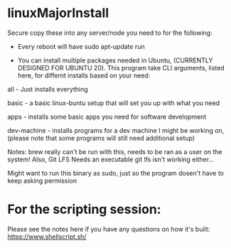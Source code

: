 # linuxMajorInstall

Secure copy these into any server/node you need to for the following:

- Every reboot will have sudo apt-update run

- You can install multiple packages needed in Ubuntu, (CURRENTLY DESIGNED FOR UBUNTU 20).
This program take CLI arguments, listed here, for differnt installs based on your need:

all - Just installs everything

basic - a basic linux-buntu setup that will set you up with what you need

apps - installs some basic apps you need for software development

dev-machine - installs programs for a dev machine I might be working on,
(please note that some programs will still need additional setup)


Notes: brew really can't be run with this, needs to be ran as a user on the system!
Also, Git LFS Needs an executable
git lfs isn't working either...

Might want to run this binary as sudo, just so the program dosen't have to keep asking permission

# For the scripting session:
Please see the notes here if you have any questions on how it's built: https://www.shellscript.sh/